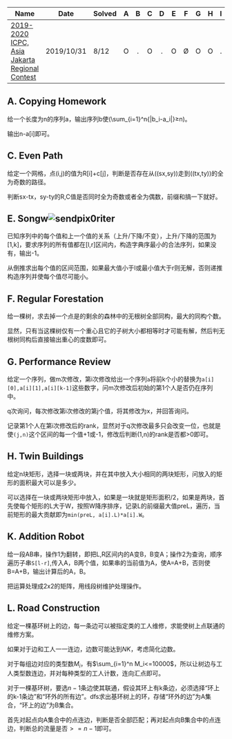 | Name                                                         | Date       | Solved |  A   |  B   |  C   |  D   |  E   |  F   |  G   |  H   |  I   |  J   |  K   |  L   |
| ------------------------------------------------------------ | ---------- | ------ | :--: | :--: | :--: | :--: | :--: | :--: | :--: | :--: | :--: | :--: | :--: | :--: |
| [2019-2020 ICPC, Asia Jakarta Regional Contest](http://codeforces.com/contest/1252) | 2019/10/31 | 8/12   |  O   |  .   |  O   |  .   |  O   |  Ø   |  O   |  O   |  .   |  .   |  O   |  Ø   |

##  A. Copying Homework 

给一个长度为n的序列a，输出序列b使\(\sum_{i=1}^n{|b_i-a_i|}≥n\)。

输出n-a[i]即可。

##  C. Even Path 

给定一个网格，点(i,j)的值为R[i]+c[j]，判断是否存在从\((sx,sy)\)走到\((tx,ty)\)的全为奇数的路径。

判断sx-tx，sy-ty的R,C值是否同时全为奇数或者全为偶数，前缀和搞一下就好。

## E. Songw![sendpix0](/home/badcw/.config/tencent-qq/AppData/file/sendpix0.jpg)riter

已知序列中的每个值和上一个值的关系（上升/下降/不变），上升/下降的范围为[1,k]，要求序列的所有值都在[l,r]区间内，构造字典序最小的合法序列，如果没有，输出-1。

从倒推求出每个值的区间范围，如果最大值小于l或最小值大于r则无解，否则递推构造序列并使每个值尽可能小。

##  F. Regular Forestation 

给一棵树，求去掉一个点是的剩余的森林中的无根树全部同构，最大的同构个数。

显然，只有当这棵树仅有一个重心且它的子树大小都相等时才可能有解，然后判无根树同构后直接输出重心的度数即可。

## G. Performance Review

给定一个序列，做m次修改，第i次修改给出一个序列`a`将前k个小的替换为`a[i][0],a[i][1],a[i][k-1]`这些数字，问m次修改后初始的第1个人是否仍在序列中。

q次询问，每次修改第i次修改的第j个值，将其修改为x，并回答询问。

记录第1个人在第i次修改后的rank，显然对于q次修改最多只会改变一位，也就是使`(j,n)`这个区间的每一个值+1或-1，修改后判断(1,n)的rank是否都>0即可。

##  H. Twin Buildings 

给定n块矩形，选择一块或两块，并在其中放入大小相同的两块矩形，问放入的矩形的面积最大可以是多少。

可以选择在一块或两块矩形中放入，如果是一块就是矩形面积/2，如果是两块，首先使每个矩形的L大于W，按照W降序排序，记录L的前缀最大值preL，遍历，当前矩形的最大贡献即为`min(preL, a[i].L)*a[i].W`。

##  K. Addition Robot 

给一段AB串，操作1为翻转，即把L,R区间内的A变B，B变A；操作2为查询，顺序遍历子串`S[l-r]`,传入A，B两个值，如果串的当前值为A，使A=A+B，否则使B=A+B，输出计算后的A，B。

把运算处理成2x2的矩阵，用线段树维护处理操作。

##  L. Road Construction

给定一棵基环树上的边，每一条边可以被指定类的工人维修，求能使树上点联通的维修方案。

如果对于边和工人一一连边，边数可能达到$NK$，考虑简化边数。

对于每组边对应的类型数$M_i$，有$\sum_{i=1}^n M_i<=10000$，所以让树边与工人类型数连边，并对每种类型的工人计数，连向汇点即可。

对于一棵基环树，要选$n-1$条边使其联通，假设其环上有k条边，必须选择“环上的k-1条边”和“环外的所有边”。dfs求出基环树上的环，存储“环外的边”为A集合，“环上的边”为B集合。

首先对起点向A集合中的点连边，判断是否全部匹配；再对起点向B集合中的点连边，判断总的流量是否$>=n-1$即可。